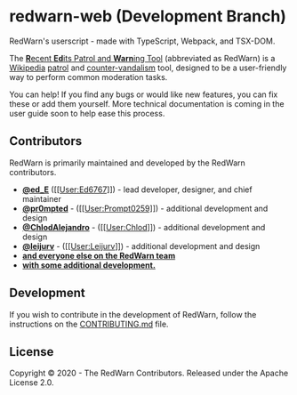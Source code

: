 # redwarn-web (Development Branch)

RedWarn's userscript - made with TypeScript, Webpack, and TSX-DOM.

The [**R**ecent **Ed**its Patrol and **Warn**ing Tool](https://en.wikipedia.org/wiki/WP:RedWarn) (abbreviated as RedWarn) is a [Wikipedia](https://en.wikipedia.org/wiki/) [patrol](https://en.wikipedia.org/wiki/WP:RCP) and [counter-vandalism](https://en.wikipedia.org/wiki/WP:VD) tool, designed to be a user-friendly way to perform common moderation tasks.

You can help! If you find any bugs or would like new features, you can fix these or add them yourself. More technical documentation is coming in the user guide soon to help ease this process.

## Contributors

RedWarn is primarily maintained and developed by the RedWarn contributors.

-   **[@ed_E](https://gitlab.com/ed_e)** ([\[\[User:Ed6767\]\]](https://en.wikipedia.org/wiki/User:Ed6767)) - lead developer, designer, and chief maintainer
-   **[@pr0mpted](https://gitlab.com/pr0mpted)** - ([\[\[User:Prompt0259\]\]](https://en.wikipedia.org/wiki/User:Prompt0259)) - additional development and design
-   **[@ChlodAlejandro](https://gitlab.com/ChlodAlejandro)** - ([\[\[User:Chlod\]\]](https://en.wikipedia.org/wiki/User:Chlod)) - additional development and design
-   **[@leijurv](https://gitlab.com/leijurv)** - ([\[\[User:Leijurv\]\]](https://en.wikipedia.org/wiki/User:Leijurv)) - additional development and design
-   **[and everyone else on the RedWarn team](https://gitlab.com/groups/redwarn/-/group_members)**
-   **[with some additional development.](https://en.wikipedia.org/wiki/WP:RW#Credits)**

## Development

If you wish to contribute in the development of RedWarn, follow the instructions on the [CONTRIBUTING.md](https://gitlab.com/redwarn/redwarn-web/-/blob/master/CONTRIBUTING.md) file.

## License

Copyright © 2020 - The RedWarn Contributors. Released under the Apache License 2.0.
